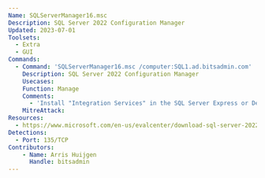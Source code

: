 ```yaml
---
Name: SQLServerManager16.msc
Description: SQL Server 2022 Configuration Manager
Updated: 2023-07-01
Toolsets:
  - Extra
  - GUI
Commands:
  - Command: 'SQLServerManager16.msc /computer:SQL1.ad.bitsadmin.com'
    Description: SQL Server 2022 Configuration Manager
    Usecases:
    Function: Manage
    Comments:
      - 'Install "Integration Services" in the SQL Server Express or Developer installation wizard'
    MitreAttack:
Resources:
  - https://www.microsoft.com/en-us/evalcenter/download-sql-server-2022
Detections:
  - Port: 135/TCP
Contributors:
    - Name: Arris Huijgen
      Handle: bitsadmin
---
```

